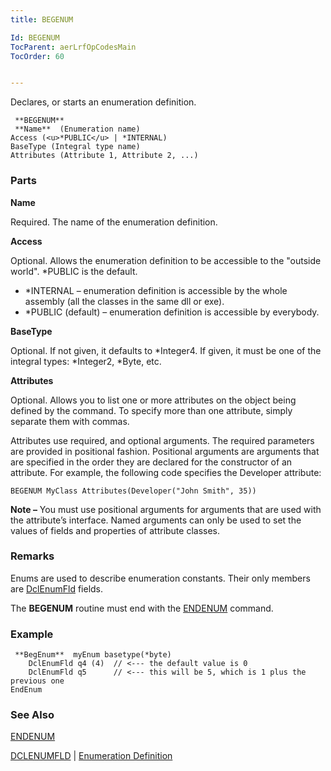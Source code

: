 ```yaml
---
title: BEGENUM

Id: BEGENUM
TocParent: aerLrfOpCodesMain
TocOrder: 60


---
```


Declares, or starts an enumeration definition. 

```
 **BEGENUM** 
 **Name**  (Enumeration name)
Access (<u>*PUBLIC</u> | *INTERNAL)
BaseType (Integral type name)
Attributes (Attribute 1, Attribute 2, ...)
```


### Parts

**Name** 

Required. The name of the enumeration definition.


**Access** 

Optional. Allows the enumeration definition to be accessible to the "outside world". *PUBLIC is the default. 

- *INTERNAL – enumeration definition is accessible by the whole assembly (all the classes in the same dll or exe).
- *PUBLIC (default) – enumeration definition is accessible by everybody.


**BaseType** 

Optional. If not given, it defaults to *Integer4. If given, it must be one of the integral types: *Integer2, *Byte, etc.


**Attributes** 

Optional. Allows you to list one or more attributes on the object being defined by the command. To specify more than one attribute, simply separate them with commas. 

Attributes use required, and optional arguments. The required parameters are provided in positional fashion. Positional arguments are arguments that are specified in the order they are declared for the constructor of an attribute. For example, the following code specifies the Developer attribute:<br /> 

```
BEGENUM MyClass Attributes(Developer("John Smith", 35))
```
 **Note &#8211;** You must use positional arguments for arguments that are used with the
                attribute’s interface. Named arguments can only be used to set the values of
                fields and properties of attribute classes.


### Remarks
Enums are used to describe enumeration constants. Their only members are [DclEnumFld](DCLENUMFLD.html) fields. 

The **BEGENUM** routine must end with the [ENDENUM](ENDENUM.html) command. 

### Example

```
 **BegEnum**  myEnum basetype(*byte) 
    DclEnumFld q4 (4)  // <--- the default value is 0
    DclEnumFld q5      // <--- this will be 5, which is 1 plus the previous one
EndEnum
```

### See Also
[ENDENUM](ENDENUM.html)

[DCLENUMFLD](DCLENUMFLD.html) | [Enumeration Definition](aerConEnumerationsOverview.html) 

